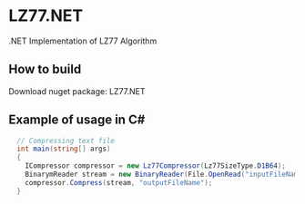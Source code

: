 # LZ77.NET

.NET Implementation of LZ77 Algorithm

## How to build
Download nuget package: LZ77.NET

## Example of usage in C#
```csharp
  // Compressing text file
  int main(string[] args)
  {
    ICompressor compressor = new Lz77Compressor(Lz77SizeType.D1B64);
    BinarymReader stream = new BinaryReader(File.OpenRead("inputFileName.txt"));
    compressor.Compress(stream, "outputFileName");
  }
```
